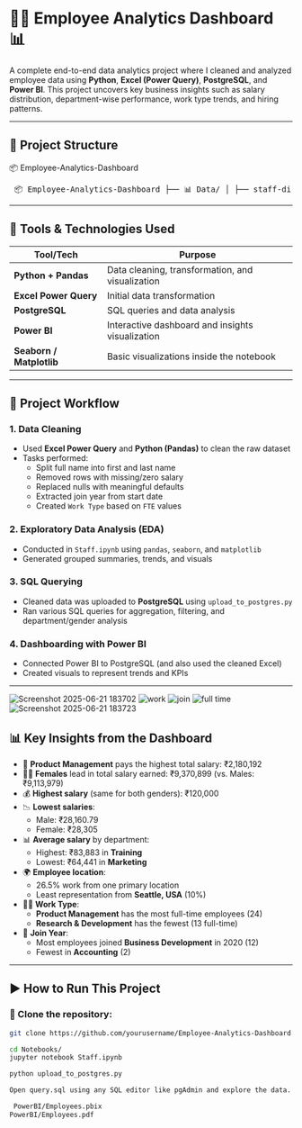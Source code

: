 # 🧑‍💼 Employee Analytics Dashboard 📊

A complete end-to-end data analytics project where I cleaned and analyzed employee data using **Python**, **Excel (Power Query)**, **PostgreSQL**, and **Power BI**. This project uncovers key business insights such as salary distribution, department-wise performance, work type trends, and hiring patterns.

---

## 📁 Project Structure

📦 Employee-Analytics-Dashboard
<pre> 📦 Employee-Analytics-Dashboard ├── 📊 Data/ │ ├── staff-dirty-dataset.xlsx # Raw dataset │ ├── power-query-clean-staff.xlsx # Cleaned using Excel Power Query │ └── python_cleaned_staff.xlsx # Cleaned using Python │ ├── 📔 Notebooks/ │ └── Staff.ipynb # Python data cleaning & EDA │ ├── 📄 query.sql # SQL queries for analysis ├── 📄 upload_to_postgres.py # Upload script to PostgreSQL │ ├── 📊 PowerBI/ │ ├── Employees.pbix # Power BI Dashboard │ └── Employees.pdf # Dashboard in PDF format │ └── 📄 README.md # Project documentation </pre>


---

## 🔧 Tools & Technologies Used

| Tool/Tech             | Purpose                                           |
|-----------------------|---------------------------------------------------|
| **Python + Pandas**   | Data cleaning, transformation, and visualization |
| **Excel Power Query** | Initial data transformation                      |
| **PostgreSQL**        | SQL queries and data analysis                    |
| **Power BI**          | Interactive dashboard and insights visualization |
| **Seaborn / Matplotlib** | Basic visualizations inside the notebook      |

---

## 🚀 Project Workflow

### 1. **Data Cleaning**
- Used **Excel Power Query** and **Python (Pandas)** to clean the raw dataset
- Tasks performed:
  - Split full name into first and last name
  - Removed rows with missing/zero salary
  - Replaced nulls with meaningful defaults
  - Extracted join year from start date
  - Created `Work Type` based on `FTE` values

### 2. **Exploratory Data Analysis (EDA)**
- Conducted in `Staff.ipynb` using `pandas`, `seaborn`, and `matplotlib`
- Generated grouped summaries, trends, and visuals

### 3. **SQL Querying**
- Cleaned data was uploaded to **PostgreSQL** using `upload_to_postgres.py`
- Ran various SQL queries for aggregation, filtering, and department/gender analysis

### 4. **Dashboarding with Power BI**
- Connected Power BI to PostgreSQL (and also used the cleaned Excel)
- Created visuals to represent trends and KPIs

---

![Screenshot 2025-06-21 183702](https://github.com/user-attachments/assets/b5043a1d-fe7d-4ab7-a10d-fe4419c9ded7)
![work](https://github.com/user-attachments/assets/c89a6b2d-3f09-4926-a0e1-c3e30eedc26d)
![join](https://github.com/user-attachments/assets/dbe54e60-0e6f-4d01-894a-9d4427489a72)
![full time](https://github.com/user-attachments/assets/a9d4d1c2-eaf2-4c69-9fbe-f91bf0e86aff)
![Screenshot 2025-06-21 183723](https://github.com/user-attachments/assets/a01ebbdb-d003-45fb-ad73-76d48f828901)



## 📊 Key Insights from the Dashboard

- 🏢 **Product Management** pays the highest total salary: ₹2,180,192
- 👩‍💼 **Females** lead in total salary earned: ₹9,370,899 (vs. Males: ₹9,113,979)
- 💰 **Highest salary** (same for both genders): ₹120,000
- 📉 **Lowest salaries**:
  - Male: ₹28,160.79
  - Female: ₹28,305
- 📊 **Average salary** by department:
  - Highest: ₹83,883 in **Training**
  - Lowest: ₹64,441 in **Marketing**
- 🌍 **Employee location**:
  - 26.5% work from one primary location
  - Least representation from **Seattle, USA** (10%)
- 🧑‍💼 **Work Type**:
  - **Product Management** has the most full-time employees (24)
  - **Research & Development** has the fewest (13 full-time)
- 📅 **Join Year**:
  - Most employees joined **Business Development** in 2020 (12)
  - Fewest in **Accounting** (2)

---

## ▶️ How to Run This Project

### 📌 Clone the repository:
```bash
git clone https://github.com/yourusername/Employee-Analytics-Dashboard.git

cd Notebooks/
jupyter notebook Staff.ipynb

python upload_to_postgres.py

Open query.sql using any SQL editor like pgAdmin and explore the data.

 PowerBI/Employees.pbix
PowerBI/Employees.pdf

````
